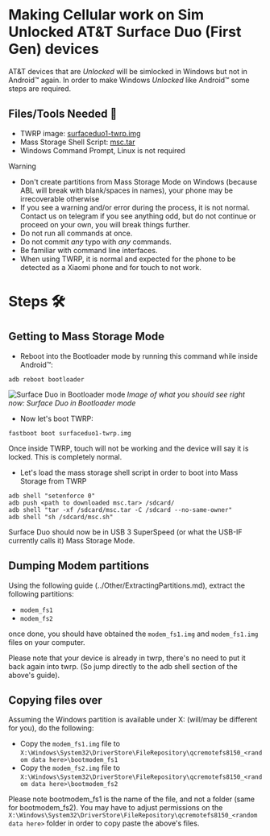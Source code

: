# Making Cellular work on Sim Unlocked AT&T Surface Duo (First Gen) devices

AT&T devices that are _Unlocked_ will be simlocked in Windows but not in Android™ again. In order to make Windows _Unlocked_ like Android™ some steps are required.

## Files/Tools Needed 📃

- TWRP image: [surfaceduo1-twrp.img](https://github.com/WOA-Project/SurfaceDuo-Guides/raw/main/InstallWindows/Files/surfaceduo1-twrp.img)
- Mass Storage Shell Script: [msc.tar](https://github.com/WOA-Project/SurfaceDuo-Guides/raw/main/InstallWindows/Files/msc.tar)
- Windows Command Prompt, Linux is not required

> [!WARNING]
> - Don't create partitions from Mass Storage Mode on Windows (because ABL will break with blank/spaces in names), your phone may be irrecoverable otherwise
> - If you see a warning and/or error during the process, it is not normal. Contact us on telegram if you see anything odd, but do not continue or proceed on your own, you will break things further.
> - Do not run all commands at once.
> - Do not commit *any* typo with *any* commands.
> - Be familiar with command line interfaces.
> - When using TWRP, it is normal and expected for the phone to be detected as a Xiaomi phone and for touch to not work.

# Steps 🛠️

## Getting to Mass Storage Mode

- Reboot into the Bootloader mode by running this command while inside Android™:

```batch
adb reboot bootloader
```

![Surface Duo in Bootloader mode](https://github.com/WOA-Project/SurfaceDuo-Guides/assets/3755345/eb19d500-4849-4ded-bd0c-894e4ac56486)
_Image of what you should see right now: Surface Duo in Bootloader mode_

- Now let's boot TWRP:

```batch
fastboot boot surfaceduo1-twrp.img
```

Once inside TWRP, touch will not be working and the device will say it is locked. This is completely normal.
- Let's load the mass storage shell script in order to boot into Mass Storage from TWRP

```batch
adb shell "setenforce 0"
adb push <path to downloaded msc.tar> /sdcard/
adb shell "tar -xf /sdcard/msc.tar -C /sdcard --no-same-owner"
adb shell "sh /sdcard/msc.sh"
```

Surface Duo should now be in USB 3 SuperSpeed (or what the USB-IF currently calls it) Mass Storage Mode.

## Dumping Modem partitions

Using the following guide (../Other/ExtractingPartitions.md), extract the following partitions:

- ```modem_fs1```
- ```modem_fs2```

once done, you should have obtained the ```modem_fs1.img``` and ```modem_fs1.img``` files on your computer.

Please note that your device is already in twrp, there's no need to put it back again into twrp. (So jump directly to the adb shell section of the above's guide).

## Copying files over

Assuming the Windows partition is available under X: (will/may be different for you), do the following:

- Copy the ```modem_fs1.img``` file to ```X:\Windows\System32\DriverStore\FileRepository\qcremotefs8150_<random data here>\bootmodem_fs1```
- Copy the ```modem_fs2.img``` file to ```X:\Windows\System32\DriverStore\FileRepository\qcremotefs8150_<random data here>\bootmodem_fs2```

Please note bootmodem_fs1 is the name of the file, and not a folder (same for bootmodem_fs2).
You may have to adjust permissions on the ```X:\Windows\System32\DriverStore\FileRepository\qcremotefs8150_<random data here>``` folder in order to copy paste the above's files.
